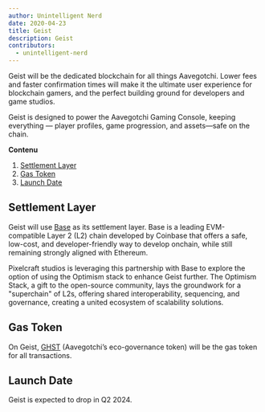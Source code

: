 ```yaml
---
author: Unintelligent Nerd
date: 2020-04-23
title: Geist
description: Geist
contributors:
  - unintelligent-nerd
---
```


Geist will be the dedicated blockchain for all things Aavegotchi. Lower fees and faster confirmation times will make it the ultimate user experience for blockchain gamers, and the perfect building ground for developers and game studios.

Geist is designed to power the Aavegotchi Gaming Console, keeping everything — player profiles, game progression, and assets—safe on the chain.

<div class="contentsBox">

**Contenu**

<ol>
<li><a href=#settlement-layer>Settlement Layer</a></li>
<li><a href=#gas-token>Gas Token</a></li>
<li><a href=#launch-date>Launch Date</a></li>
</ol>

</div>

## Settlement Layer

Geist will use [Base](https://www.base.org/) as its settlement layer. Base is a leading EVM-compatible Layer 2 (L2) chain developed by Coinbase that offers a safe, low-cost, and developer-friendly way to develop onchain, while still remaining strongly aligned with Ethereum.

Pixelcraft studios is leveraging this partnership with Base to explore the option of using the Optimism stack to enhance Geist further. The Optimism Stack, a gift to the open-source community, lays the groundwork for a "superchain" of L2s, offering shared interoperability, sequencing, and governance, creating a united ecosystem of scalability solutions.

## Gas Token

On Geist, [GHST](/ghst) (Aavegotchi’s eco-governance token) will be the gas token for all transactions.

## Launch Date

Geist is expected to drop in Q2 2024.
